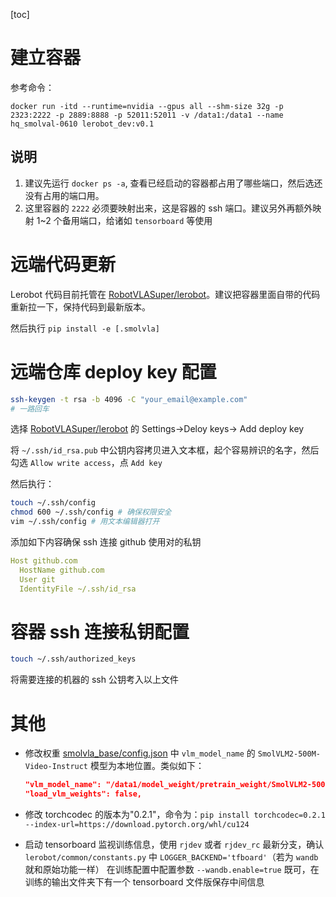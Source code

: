 [toc]

# 建立容器

参考命令：

`docker run -itd --runtime=nvidia --gpus all --shm-size 32g -p 2323:2222 -p 2889:8888 -p 52011:52011 -v /data1:/data1 --name hq_smolval-0610 lerobot_dev:v0.1`

## 说明
1. 建议先运行 `docker ps -a`, 查看已经启动的容器都占用了哪些端口，然后选还没有占用的端口用。
2. 这里容器的 `2222` 必须要映射出来，这是容器的 ssh 端口。建议另外再额外映射 1~2 个备用端口，给诸如 `tensorboard` 等使用


# 远端代码更新

Lerobot 代码目前托管在 [RobotVLASuper/lerobot](https://github.com/RobotVLASuper/lerobot)。建议把容器里面自带的代码重新拉一下，保持代码到最新版本。

然后执行 `pip install -e [.smolvla]`

# 远端仓库 deploy key 配置

```bash
ssh-keygen -t rsa -b 4096 -C "your_email@example.com"
# 一路回车
```

选择 [RobotVLASuper/lerobot](https://github.com/RobotVLASuper/lerobot) 的 Settings->Deloy keys-> Add deploy key

将 `~/.ssh/id_rsa.pub` 中公钥内容拷贝进入文本框，起个容易辨识的名字，然后勾选 `Allow write access`，点 `Add key`

然后执行：

```bash
touch ~/.ssh/config 
chmod 600 ~/.ssh/config # 确保权限安全 
vim ~/.ssh/config # 用文本编辑器打开
```

添加如下内容确保 ssh 连接 github 使用对的私钥

```yaml
Host github.com
  HostName github.com
  User git
  IdentityFile ~/.ssh/id_rsa
```

# 容器 ssh 连接私钥配置

```bash
touch ~/.ssh/authorized_keys
```

将需要连接的机器的 ssh 公钥考入以上文件

# 其他
- 修改权重 [smolvla_base/config.json](https://huggingface.co/lerobot/smolvla_base/blob/main/config.json#L77) 中 `vlm_model_name` 的 `SmolVLM2-500M-Video-Instruct` 模型为本地位置。类似如下：

  ```json
  "vlm_model_name": "/data1/model_weight/pretrain_weight/SmolVLM2-500M-Video-Instruct/",
  "load_vlm_weights": false,
  ```

- 修改 torchcodec 的版本为"0.2.1"，命令为：`pip install torchcodec=0.2.1 --index-url=https://download.pytorch.org/whl/cu124`
  
- 启动 tensorboard 监视训练信息，使用 `rjdev` 或者 `rjdev_rc` 最新分支，确认 `lerobot/common/constants.py` 中 `LOGGER_BACKEND='tfboard'`（若为 `wandb` 就和原始功能一样） 在训练配置中配置参数 `--wandb.enable=true` 既可，在训练的输出文件夹下有一个 tensorboard 文件版保存中间信息